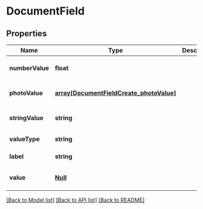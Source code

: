 # DocumentField

## Properties
Name | Type | Description | Notes
------------ | ------------- | ------------- | -------------
**numberValue** | **float** |  | [optional] [default to null]
**photoValue** | [**array[DocumentFieldCreate_photoValue]**](DocumentFieldCreate_photoValue.md) |  | [optional] [default to null]
**stringValue** | **string** |  | [optional] [default to null]
**valueType** | **string** |  | [default to null]
**label** | **string** |  | [default to null]
**value** | [**Null**](Null.md) |  | [optional] [default to null]

[[Back to Model list]](../README.md#documentation-for-models) [[Back to API list]](../README.md#documentation-for-api-endpoints) [[Back to README]](../README.md)


